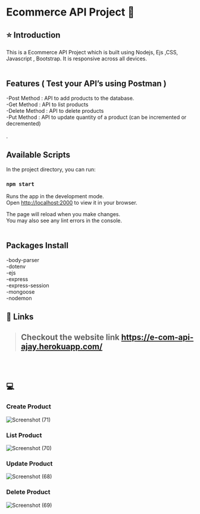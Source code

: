 # Ecommerce API Project 🚀

## ⭐ Introduction

This is a Ecommerce API  Project which is built using Nodejs, Ejs ,CSS, Javascript , Bootstrap. It is responsive across all devices.
<br/>
<br/>

## Features ( Test your API’s using Postman )
-Post Method :  API to add products to the database. <br/>
-Get Method : API to list products
 <br/>
-Delete Method : API to delete products <br/>
-Put Method : API to update quantity of a product (can be incremented or decremented)
<br/>
<br/>
.
## Available Scripts
In the project directory, you can run:

### `npm start`
Runs the app in the development mode.\
Open [http://localhost:2000](http://localhost:2000) to view it in your browser.

The page will reload when you make changes.\
You may also see any lint errors in the console.
<br/>
<br/>

## Packages Install
-body-parser <br/>
-dotenv<br/>
-ejs<br/>
-express<br/>
-express-session<br/>
-mongoose<br/>
-nodemon<br/>

## 🔗 Links

> ## Checkout the website link https://e-com-api-ajay.herokuapp.com/


<br/>
<br/>

## 💻 

###  Create Product

![Screenshot (71)](https://user-images.githubusercontent.com/102378038/202855411-2c136c88-1ad9-44e5-9c84-cbe20dbc858a.png)


### List Product
![Screenshot (70)](https://user-images.githubusercontent.com/102378038/202855361-25ea669c-fe60-43e7-8f48-605eca5a8930.png)



### Update Product

![Screenshot (68)](https://user-images.githubusercontent.com/102378038/202855285-39cad2e2-6978-4c0a-9990-53d286406717.png)

### Delete Product

![Screenshot (69)](https://user-images.githubusercontent.com/102378038/202855317-387172fe-1c9e-492d-9268-53d2e94f9be3.png)






